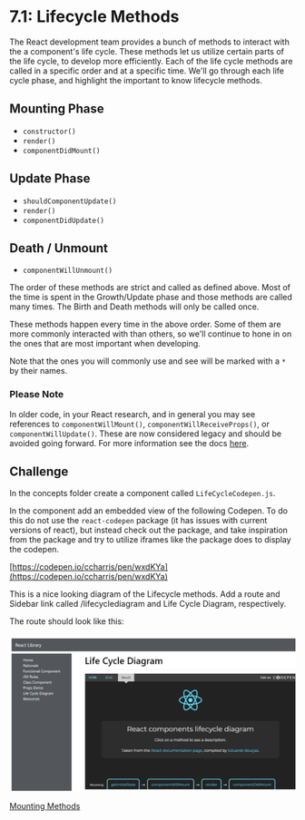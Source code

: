 # 7.1: Lifecycle Methods

The React development team provides a bunch of methods to interact with the a component's life cycle. These methods let us utilize certain parts of the life cycle, to develop more efficiently. Each of the life cycle methods are called in a specific order and at a specific time. We'll go through each life cycle phase, and highlight the important to know lifecycle methods.

## Mounting Phase

* `constructor()`
* `render()`
* `componentDidMount()`

## Update Phase

* `shouldComponentUpdate()`
* `render()`
* `componentDidUpdate()`

## Death / Unmount

* `componentWillUnmount()`



The order of these methods are strict and called as defined above. Most of the time is spent in the Growth/Update phase and those methods are called many times. The Birth and Death methods will only be called once.

These methods happen every time in the above order. Some of them are more commonly interacted with than others, so we'll continue to hone in on the ones that are most important when developing.

Note that the ones you will commonly use and see will be marked with a `*` by their names.

### Please Note
In older code, in your React research, and in general you may see references to `componentWillMount()`, `componentWillReceiveProps()`, or `componentWillUpdate()`. These are now considered legacy and should be avoided going forward. For more information see the docs [here](https://reactjs.org/docs/react-component.html#mounting).

## Challenge

In the concepts folder create a component called `LifeCycleCodepen.js`.

In the component add an embedded view of the following Codepen. To do this do not use the `react-codepen` package \(it has issues with current versions of react\), but instead check out the package, and take inspiration from the package and try to utilize iframes like the package does to display the codepen.

[https://codepen.io/ccharris/pen/wxdKYa](https://codepen.io/ccharris/pen/wxdKYa)

This is a nice looking diagram of the Lifecycle methods. Add a route and Sidebar link called /lifecyclediagram and Life Cycle Diagram, respectively.

The route should look like this:

![Life Cycle Diagram](../.gitbook/assets/7.1_lifecycle-diagram.PNG)

[Mounting Methods](7.2-mounting-methods.md)

